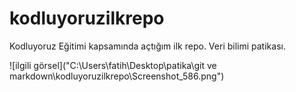 # kodluyoruzilkrepo
Kodluyoruz Eğitimi kapsamında açtığım ilk repo. Veri bilimi patikası.

![ilgili görsel]("C:\Users\fatih\Desktop\patika\git ve markdown\kodluyoruzilkrepo\Screenshot_586.png")